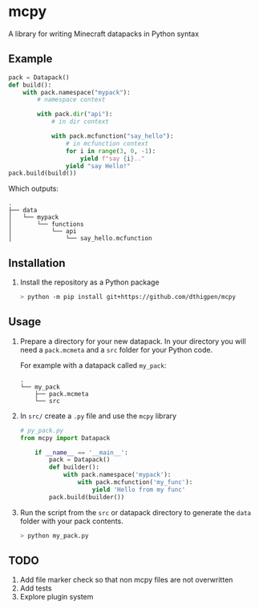 # mcpy

A library for writing Minecraft datapacks in Python syntax

## Example

```python
pack = Datapack()
def build():
    with pack.namespace("mypack"):
        # namespace context

        with pack.dir("api"):
            # in dir context

            with pack.mcfunction("say_hello"):
                # in mcfunction context
                for i in range(3, 0, -1):
                    yield f"say {i}.."
                yield "say Hello!"
pack.build(build())
```

Which outputs:

```
.
├── data
│   └── mypack
│       └── functions
│           └── api
│               └── say_hello.mcfunction
```

## Installation

1. Install the repository as a Python package

    ```bash
    > python -m pip install git+https://github.com/dthigpen/mcpy
    ```

## Usage

1. Prepare a directory for your new datapack. In your directory you will need a `pack.mcmeta` and a `src` folder for your Python code.

    For example with a datapack called `my_pack`:

    ```
    .
    └── my_pack
        ├── pack.mcmeta
        └── src
    ```

2. In `src/` create a `.py` file and use the `mcpy` library

    ```python
    # py_pack.py
    from mcpy import Datapack

        if __name__ == '__main__':
            pack = Datapack()
            def builder():
                with pack.namespace('mypack'):
                    with pack.mcfunction('my_func'):
                        yield 'Hello from my func'
            pack.build(builder())
    ```

3. Run the script from the `src` or datapack directory to generate the `data` folder with your pack contents.

    ```bash
    > python my_pack.py
    ```

## TODO

1. Add file marker check so that non mcpy files are not overwritten
1. Add tests
1. Explore plugin system
